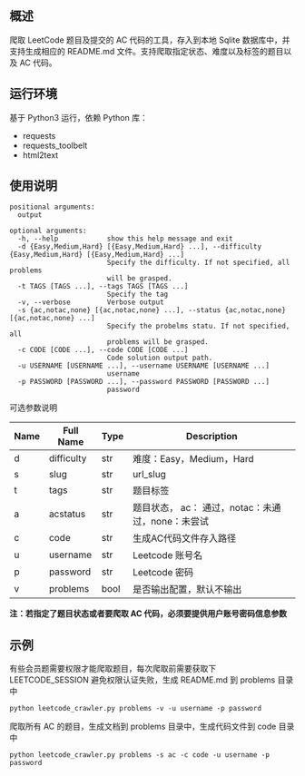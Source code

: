## 概述

爬取 LeetCode 题目及提交的 AC 代码的工具，存入到本地 Sqlite 数据库中，并支持生成相应的 README.md 文件。支持爬取指定状态、难度以及标签的题目以及 AC 代码。

## 运行环境

基于 Python3 运行，依赖 Python 库：

* requests
* requests_toolbelt
* html2text

## 使用说明

```
positional arguments:
  output

optional arguments:
  -h, --help            show this help message and exit
  -d {Easy,Medium,Hard} [{Easy,Medium,Hard} ...], --difficulty {Easy,Medium,Hard} [{Easy,Medium,Hard} ...]
                        Specify the difficulty. If not specified, all problems
                        will be grasped.
  -t TAGS [TAGS ...], --tags TAGS [TAGS ...]
                        Specify the tag
  -v, --verbose         Verbose output
  -s {ac,notac,none} [{ac,notac,none} ...], --status {ac,notac,none} [{ac,notac,none} ...]
                        Specify the probelms statu. If not specified, all
                        problems will be grasped.
  -c CODE [CODE ...], --code CODE [CODE ...]
                        Code solution output path.
  -u USERNAME [USERNAME ...], --username USERNAME [USERNAME ...]
                        username
  -p PASSWORD [PASSWORD ...], --password PASSWORD [PASSWORD ...]
                        password
```

可选参数说明

| Name  | Full Name  | Type | Description   |
| ----  | ----       | ---- | ----          |
| d     | difficulty | str  | 难度：Easy，Medium，Hard |
| s     | slug       | str  | url_slug  |
| t     | tags       | str  | 题目标签  |
| a     | acstatus     | str  | 题目状态， ac： 通过，notac：未通过，none：未尝试 |
| c     | code       | str  | 生成AC代码文件存入路径 |
| u     | username   | str  | Leetcode 账号名       |
| p     | password   | str  | Leetcode 密码         |
| v     | problems     | bool | 是否输出配置，默认不输出 |

**注：若指定了题目状态或者要爬取 AC 代码，必须要提供用户账号密码信息参数**

## 示例

有些会员题需要权限才能爬取题目，每次爬取前需要获取下 LEETCODE_SESSION 避免权限认证失败，生成 README.md 到 problems 目录中

``` shell
python leetcode_crawler.py problems -v -u username -p password
```


爬取所有 AC 的题目，生成文档到 problems 目录中，生成代码文件到 code 目录中

``` shell
python leetcode_crawler.py problems -s ac -c code -u username -p password
```
